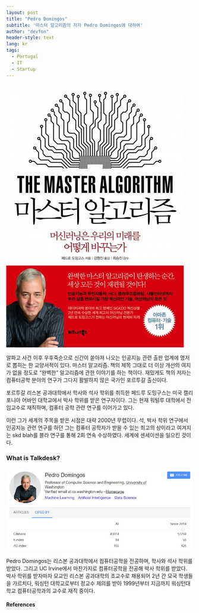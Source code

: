 ```yaml
---
layout: post
title: "Pedro Domingos"
subtitle: '마스터 알고리즘의 저자 Pedro Domingos에 대하여'
author: "devfon"
header-style: text
lang: kr
tags:
  - Portugal
  - IT
  - Startup
---
```


![](/img/in-post/ma.jpg)

알파고 사건 이후 우후죽순으로 신간이 쏟아져 나오는 인공지능 관련 출판 업계에 명저로 뽑히는 한 교양서적이 있다. 마스터 알고리즘. 책의 제목 그대로 더 이상 개선의 여지가 없을 정도로 “완벽한” 알고리즘에 관한 이야기를 하는 책이다. 재밌게도 책의 저자는 컴퓨터공학 분야의 연구가 그다지 활발하지 않은 국가인 포르투갈 출신이다.

포르투갈 리스본 공과대학에서 학사와 석사 학위를 취득한 페드루 도밍구스는 미국 캘리포니아 어바인 대학교에서 박사 학위를 받은 연구자이다. 그는 현재 워털루 대학에서 전임교수로 재직하며, 컴퓨터 공학 관련 연구를 이어가고 있다.

이런 그가 세계의 주목을 받은 시점은 대략 2000년 무렵이다. 석, 박사 학위 연구에서 인공지능 관련 연구를 하던 그는 컴퓨터 공학자가 받을 수 있는 최고의 상이라고 여겨지는 skd blah를 블라 연구를 통해 2회 연속 수상하였다. 세계에 센세이션을 일으킨 것이다.


### What is Talkdesk?
![](/img/in-post/pd_cite.png)

Pedro Domingos는 리스본 공과대학에서 컴퓨터공학을 전공하며, 학사와 석사 학위를 받았다. 그리고 UC Irvine에서 마찬가지로 컴퓨터공학을 전공해 박사 학위를 받았다. 박사 학위를 받자마자 모교인 리스본 공과대학의 조교수로 채용되어 2년 간 모국 학생들을 가르치다, 워싱턴 대학교로부터 정교수 제의를 받아 1999년부터 지금까지 워싱턴대학교 컴퓨터공학과의 교수로 재직 중이다.



#### References